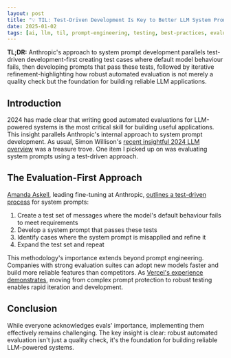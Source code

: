 ```yaml
---
layout: post
title: "💡 TIL: Test-Driven Development Is Key to Better LLM System Prompts"
date: 2025-01-02
tags: [ai, llm, til, prompt-engineering, testing, best-practices, evaluation, machine-learning, system-prompts]
---
```


**TL;DR:** Anthropic's approach to system prompt development parallels test-driven development-first creating test cases where default model behaviour fails, then developing prompts that pass these tests, followed by iterative refinement-highlighting how robust automated evaluation is not merely a quality check but the foundation for building reliable LLM applications. 
<!--more-->

## Introduction

2024 has made clear that writing good automated evaluations for LLM-powered systems is the most critical skill for building useful applications. This insight parallels Anthropic's internal approach to system prompt development. As usual, Simon Willison's [recent insightful 2024 LLM overview](https://simonwillison.net/2024/Dec/31/llms-in-2024/#evals-really-matter) was a treasure trove. One item I picked up on was evaluating system prompts using a test-driven approach. 

## The Evaluation-First Approach

[Amanda Askell](https://askell.io/), leading fine-tuning at Anthropic, [outlines a test-driven process](https://xcancel.com/amandaaskell/status/1866207266761760812) for system prompts:
1. Create a test set of messages where the model's default behaviour fails to meet requirements
2. Develop a system prompt that passes these tests
3. Identify cases where the system prompt is misapplied and refine it
4. Expand the test set and repeat

This methodology's importance extends beyond prompt engineering. Companies with strong evaluation suites can adopt new models faster and build more reliable features than competitors. As [Vercel's experience demonstrates](https://xcancel.com/cramforce/status/1860436022347075667), moving from complex prompt protection to robust testing enables rapid iteration and development.

## Conclusion

While everyone acknowledges evals' importance, implementing them effectively remains challenging. The key insight is clear: robust automated evaluation isn't just a quality check, it's the foundation for building reliable LLM-powered systems.
